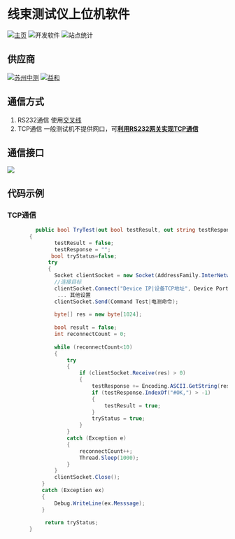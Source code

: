 # 线束测试仪上位机软件
[![主页](http://seedunk.com/badge/github-seedunk.net.harnesstester.svg)](https://github.com/fakra-automation-solution/seedunk.net.harnesstester)  ![开发软件](http://seedunk.com/badge/code-framework48%20.net6.ic-dotnet.cbg-green.svg) ![站点统计](http://seedunk.com/badge/gh-sdn-harnesstester.svg)
## 供应商
  [![苏州中测](http://seedunk.com/badge/hctest.svg)](http://seedunk.com/badge/hctest.html) [![益和](http://seedunk.com/badge/microtest.svg)](http://seedunk.com/badge/microtest.html)
## 通信方式
1. RS232通信
   使用[交叉线](#)
3. TCP通信
   一般测试机不提供网口，可[**利用RS232网关实现TCP通信**](#)
   
## 通信接口
  <img src="http://seedunk.com/media/@va35d57f6d5264.w-640.svg">

## 代码示例
### TCP通信
```c#
         public bool TryTest(out bool testResult, out string testResponse)
       {
               testResult = false;
               testResponse = "";
              bool tryStatus=false;
             try
             {  
               Socket clientSocket = new Socket(AddressFamily.InterNetwork, SocketType.Stream, ProtocolType.Tcp);
               //连接目标   
               clientSocket.Connect("Device IP|设备TCP地址", Device Port|设备TCP端口);
                ... 其他设置
               clientSocket.Send(Command Test|电测命令);
      
               byte[] res = new byte[1024];
           
               bool result = false;
               int reconnectCount = 0;
              
               while (reconnectCount<10)
               {
                   try
                   {
                       if (clientSocket.Receive(res) > 0)
                       {
                           testResponse += Encoding.ASCII.GetString(res); 
                           if (testResponse.IndexOf("#OK,") > -1)
                           {
                               testResult = true;
                           } 
                           tryStatus = true;  
                       }
                   }
                   catch (Exception e)
                   {   
                       reconnectCount++; 
                       Thread.Sleep(1000);
                   } 
               }
               clientSocket.Close(); 
           }
           catch (Exception ex)
           {
               Debug.WriteLine(ex.Messsage);
           }
      
            return tryStatus;
       }

```








